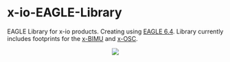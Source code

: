 x-io-EAGLE-Library
==================

EAGLE Library for x-io products. Creating using [EAGLE 6.4](http://www.cadsoftusa.com/).  Library currently includes footprints for the [x-BIMU](http://www.x-io.co.uk/products/x-bimu/) and [x-OSC](http://www.x-io.co.uk/products/x-osc/).

<div align="center">
<img src="https://raw.github.com/xioTechnologies/x-io-EAGLE-Library/master/Screenshot.png"/>
</div>
